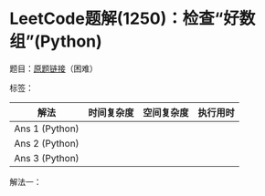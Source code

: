 # LeetCode题解(1250)：检查“好数组”(Python)

题目：[原题链接](https://leetcode-cn.com/problems/check-if-it-is-a-good-array/)（困难）

标签：

| 解法           | 时间复杂度 | 空间复杂度 | 执行用时 |
| -------------- | ---------- | ---------- | -------- |
| Ans 1 (Python) |            |            |          |
| Ans 2 (Python) |            |            |          |
| Ans 3 (Python) |            |            |          |

解法一：

